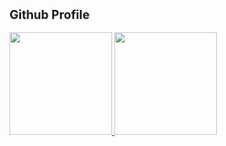 ## Github Profile

<div>
  <a href="https://github.com/akgamerpro20">
  <img height="180em" src="https://github-readme-stats.vercel.app/api?username=akgamerpro20&count_private=true&theme=cobalt&show_icons=true"/>
  <img height="180em" src="https://github-readme-stats.vercel.app/api/top-langs/?username=akgamerpro20&layout=compact&langs_count=7&theme=cobalt"/>
</div>
